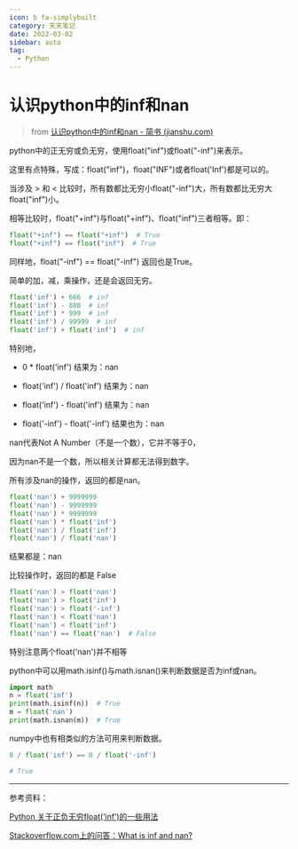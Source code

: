 ```yaml
---
icon: b fa-simplybuilt
category: 天天笔记
date: 2022-03-02
sidebar: auto
tag:
  - Python
---
```


# 认识python中的inf和nan

> from [认识python中的inf和nan - 简书 (jianshu.com)](https://www.jianshu.com/p/d9caa4ab46e1)

python中的正无穷或负无穷，使用float("inf")或float("-inf")来表示。

这里有点特殊，写成：float("inf")，float("INF")或者float('Inf')都是可以的。

当涉及 > 和 < 比较时，所有数都比无穷小float("-inf")大，所有数都比无穷大float("inf")小。

相等比较时，float("+inf")与float("+inf")、float("inf")三者相等。即：

```python
float("+inf") == float("+inf")  # True
float("+inf") == float("inf")  # True
```

同样地，float("-inf") == float("-inf") 返回也是True。

简单的加，减，乘操作，还是会返回无穷。

```python
float('inf') + 666  # inf
float('inf') - 888  # inf
float('inf') * 999  # inf
float('inf') / 99999  # inf
float('inf') + float('inf')  # inf
```

特别地，

- 0 * float('inf') 结果为：nan

- float('inf') / float('inf') 结果为：nan

- float('inf') - float('inf') 结果为：nan

- float('-inf') - float('-inf') 结果也为：nan



nan代表Not A Number（不是一个数），它并不等于0，

因为nan不是一个数，所以相关计算都无法得到数字。

所有涉及nan的操作，返回的都是nan。

```python
float('nan') + 9999999
float('nan') - 9999999
float('nan') * 9999999
float('nan') * float('inf')
float('nan') / float('inf')
float('nan') / float('nan')
```

结果都是：nan

比较操作时，返回的都是 False

```python
float('nan') > float('nan')
float('nan') > float('inf')
float('nan') > float('-inf')
float('nan') < float('nan')
float('nan') < float('inf')
float('nan') == float('nan')  # False
```

特别注意两个float('nan')并不相等

python中可以用math.isinf()与math.isnan()来判断数据是否为inf或nan。

```python
import math
n = float('inf')
print(math.isinf(n))  # True
m = float('nan')
print(math.isnan(m))  # True
```

numpy中也有相类似的方法可用来判断数据。

```python
0 / float('inf') == 0 / float('-inf')

# True
```

------

参考资料：

[Python 关于正负无穷float(‘inf’)的一些用法](https://blog.csdn.net/shennongzhaizhu/article/details/51997887)

[Stackoverflow.com上的问答：What is inf and nan?](https://stackoverflow.com/questions/17628613/what-is-inf-and-nan)